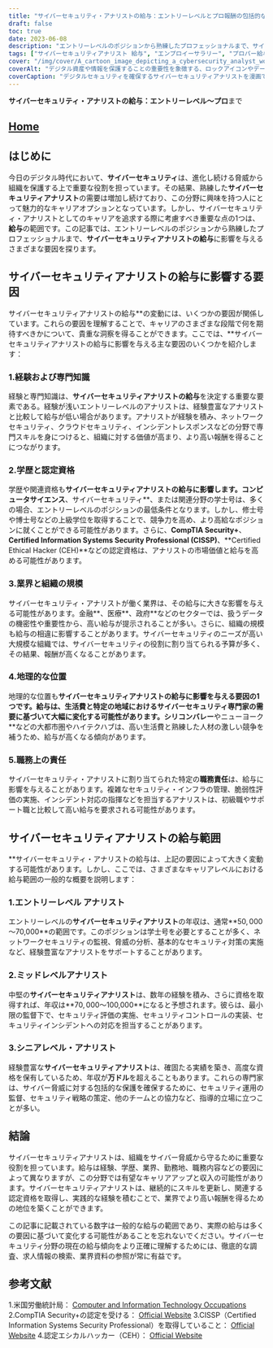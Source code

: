 ```yaml
---
title: "サイバーセキュリティ・アナリストの給与：エントリーレベルとプロ報酬の包括的なガイド"
draft: false
toc: true
date: 2023-06-08
description: "エントリーレベルのポジションから熟練したプロフェッショナルまで、サイバーセキュリティアナリストの給与範囲と給与に影響を与える要因を探ります。"
tags: ["サイバーセキュリティアナリスト 給与", "エンプロイーサラリー", "プロパー給与", "サイバーセキュリティのキャリア", "サイバーセキュリティ補償", "経験・知識", "学歴・資格", "インダストリアル・インパクト・オブ・サラリー", "ちほうじゅんきょり", "職責", "エンプロイーアナリスト", "ミッドレベルアナリスト", "シニアレベルアナリスト", "キャリアアップ", "しゅうえきりょく", "サイバーセキュリティジョブマーケット", "給与動向", "サイバーセキュリティ認定資格", "IT関連職種", "補償要因", "サイバーセキュリティ産業", "給与体系", "ジョブマーケットインサイト", "サラリーマンガイド", "キャリア・アドバイス", "サイバーセキュリティの給与動向", "サイバーセキュリティプロフェッショナル", "セキュリティアナリスト職", "サイバーセキュリティジョブマーケット分析", "サイバーセキュリティの給与動向"]
cover: "/img/cover/A_cartoon_image_depicting_a_cybersecurity_analyst_working_a.png"
coverAlt: "デジタル資産や情報を保護することの重要性を象徴する、ロックアイコンやデータストリームに囲まれながらコンピューターに向かうサイバーセキュリティアナリストを描いたカートゥーンイメージ。"
coverCaption: "デジタルセキュリティを確保するサイバーセキュリティアナリストを漫画で表現し、サイバー脅威から組織を守るために重要な役割を果たすことを強調しています。"
---
```


**サイバーセキュリティ・アナリストの給与：エントリーレベル～プロ**まで

## [Home](/cyber-security-career-playbook-start/)

## はじめに

今日のデジタル時代において、**サイバーセキュリティ**は、進化し続ける脅威から組織を保護する上で重要な役割を担っています。その結果、熟練した**サイバーセキュリティアナリスト**の需要は増加し続けており、この分野に興味を持つ人にとって魅力的なキャリアオプションとなっています。しかし、サイバーセキュリティ・アナリストとしてのキャリアを追求する際に考慮すべき重要な点の1つは、**給与**の範囲です。この記事では、エントリーレベルのポジションから熟練したプロフェッショナルまで、**サイバーセキュリティアナリストの給与**に影響を与えるさまざまな要因を探ります。

## サイバーセキュリティアナリストの給与に影響する要因

サイバーセキュリティアナリストの給与**の変動には、いくつかの要因が関係しています。これらの要因を理解することで、キャリアのさまざまな段階で何を期待すべきかについて、貴重な洞察を得ることができます。ここでは、**サイバーセキュリティアナリストの給与に影響を与える主な要因のいくつかを紹介します：

### 1.経験および専門知識

経験と専門知識は、**サイバーセキュリティアナリストの給与**を決定する重要な要素である。経験が浅いエントリーレベルのアナリストは、経験豊富なアナリストと比較して給与が低い場合があります。アナリストが経験を積み、ネットワークセキュリティ、クラウドセキュリティ、インシデントレスポンスなどの分野で専門スキルを身につけると、組織に対する価値が高まり、より高い報酬を得ることにつながります。

### 2.学歴と認定資格

学歴や関連資格も**サイバーセキュリティアナリストの給与に影響します。コンピュータサイエンス**、サイバーセキュリティ**、または関連分野の学士号は、多くの場合、エントリーレベルのポジションの最低条件となります。しかし、修士号や博士号などの上級学位を取得することで、競争力を高め、より高給なポジションに就くことができる可能性があります。さらに、**CompTIA Security+**、**Certified Information Systems Security Professional (CISSP)**、**Certified Ethical Hacker (CEH)**などの認定資格は、アナリストの市場価値と給与を高める可能性があります。

### 3.業界と組織の規模

サイバーセキュリティ・アナリストが働く業界は、その給与に大きな影響を与える可能性があります。金融**、医療**、政府**などのセクターでは、扱うデータの機密性や重要性から、高い給与が提示されることが多い。さらに、組織の規模も給与の相違に影響することがあります。サイバーセキュリティのニーズが高い大規模な組織では、サイバーセキュリティの役割に割り当てられる予算が多く、その結果、報酬が高くなることがあります。

### 4.地理的な位置

地理的な位置も**サイバーセキュリティアナリストの給与に影響を与える要因の1つです。給与は、生活費と特定の地域におけるサイバーセキュリティ専門家の需要に基づいて大幅に変化する可能性があります。シリコンバレー**やニューヨーク**などの大都市圏やハイテクハブは、高い生活費と熟練した人材の激しい競争を補うため、給与が高くなる傾向があります。

### 5.職務上の責任

サイバーセキュリティ・アナリストに割り当てられた特定の**職務責任**は、給与に影響を与えることがあります。複雑なセキュリティ・インフラの管理、脆弱性評価の実施、インシデント対応の指揮などを担当するアナリストは、初級職やサポート職と比較して高い給与を要求される可能性があります。

## サイバーセキュリティアナリストの給与範囲

**サイバーセキュリティ・アナリストの給与は、上記の要因によって大きく変動する可能性があります。しかし、ここでは、さまざまなキャリアレベルにおける給与範囲の一般的な概要を説明します：

### 1.エントリーレベル アナリスト

エントリーレベルの**サイバーセキュリティアナリスト**の年収は、通常**$50,000～$70,000**の範囲です。このポジションは学士号を必要とすることが多く、ネットワークセキュリティの監視、脅威の分析、基本的なセキュリティ対策の実施など、経験豊富なアナリストをサポートすることがあります。

### 2.ミッドレベルアナリスト

中堅の**サイバーセキュリティアナリスト**は、数年の経験を積み、さらに資格を取得すれば、年収は**$70,000～$100,000**になると予想されます。彼らは、最小限の監督下で、セキュリティ評価の実施、セキュリティコントロールの実装、セキュリティインシデントへの対応を担当することがあります。

### 3.シニアレベル・アナリスト

経験豊富な**サイバーセキュリティアナリスト**は、確固たる実績を築き、高度な資格を保有しているため、年収が**万ドル**を超えることもあります。これらの専門家は、サイバー脅威に対する包括的な保護を確保するために、セキュリティ運用の監督、セキュリティ戦略の策定、他のチームとの協力など、指導的立場に立つことが多い。

## 結論

サイバーセキュリティアナリストは、組織をサイバー脅威から守るために重要な役割を担っています。給与は経験、学歴、業界、勤務地、職務内容などの要因によって異なりますが、この分野では有望なキャリアアップと収入の可能性があります。サイバーセキュリティアナリストは、継続的にスキルを更新し、関連する認定資格を取得し、実践的な経験を積むことで、業界でより高い報酬を得るための地位を築くことができます。

この記事に記載されている数字は一般的な給与の範囲であり、実際の給与は多くの要因に基づいて変化する可能性があることを忘れないでください。サイバーセキュリティ分野の現在の給与傾向をより正確に理解するためには、徹底的な調査、求人情報の検索、業界資料の参照が常に有益です。

## 参考文献

1.米国労働統計局： [Computer and Information Technology Occupations](https://www.bls.gov/ooh/computer-and-information-technology/home.htm)
2.CompTIA Security+の認定を受ける： [Official Website](https://www.comptia.org/certifications/security)
3.CISSP（Certified Information Systems Security Professional）を取得していること： [Official Website](https://www.isc2.org/Certifications/CISSP)
4.認定エシカルハッカー（CEH）： [Official Website](https://www.eccouncil.org/programs/certified-ethical-hacker-ceh/)
